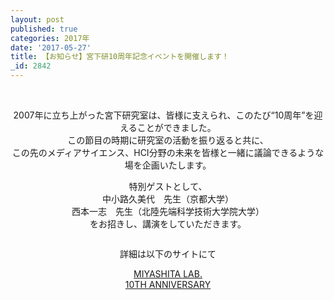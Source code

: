 ```yaml
---
layout: post
published: true
categories: 2017年
date: '2017-05-27'
title: 【お知らせ】宮下研10周年記念イベントを開催します！
_id: 2842
---
```

<center><p><a href="https://event.miyashita.com/10thaniv/" target="_blank" class=""><img src="https://lh3.googleusercontent.com/0H_klbJRmJIUvabPnUFeps2cff_lN_Ve1wksgrXrALwwRlsrwKxG122R0MKZ8_W8JWz5DQ8y5AK1IeSFtv14l2W8RskAF0153K4tVJ6-ajajQcKsmyBURxMCO1V0XljE7K51C-TwFMtdLMnOB7RUtdUx89qKQh59Hzi9Q4En7WU2WhavbcMqmMYUkg1_8_bvDma9MJTDESDUBVJRC_LoEenERPz8UTM2VTl3hxqd4cIFebfpei6xBBHgOMthyqVA49-_MewyFyYpR9fyo_f0ZqqN_0Jid6OG4YpYHaI1BTd9EJ1Ng2iA1CZ17UHdSAI_5fdm3Ki4TZpGoHtLqPF6W3BnTloBYGThDppcjduX79SRzEbAgYDBbsQXy0dOyZlqhmzoYDlsaZNpeJwaEZSXA8WkXbfegtykTGbNY8X9fKIESGa8I4SXy4Ls8c651FbrvMClagJRRfmHkBTb7Znc25gEZxZC1EZ1-0toBtuYcFOao0m_RcLXGsa5BDmn4U-EnJVXGb5rthoXncFzdDrPd1m-stKdhLHrO242FOpM4FtnUzM_G3ej_ltALKqNqBy-oSdE4tjJ1yjGGFxYr_Dc6ndfTjdD5VTIRxcc22lX_yI_SFkl8f2xsg=s0" alt="" style="display: inline-block;" /></a><br>
</p></center>
<center><br>
2007年に立ち上がった宮下研究室は、皆様に支えられ、このたび“10周年”を迎えることができました。<br>
この節目の時期に研究室の活動を振り返ると共に、<br>
この先のメディアサイエンス、HCI分野の未来を皆様と一緒に議論できるような場を企画いたします。<p></p>
<p>特別ゲストとして、<br>
中小路久美代　先生（京都大学）<br>
西本一志　先生（北陸先端科学技術大学院大学）<br>
をお招きし、講演をしていただきます。</p>
<p class=""><img src="https://lh3.googleusercontent.com/4eFrRKKJWrze0Pmq6gYzpf059G4tAJddQJgkubLHqNDeyCRqh4kbtWEL4K1Ny7CWwVQnb4cRbEysKcv28-g-2wn24RMWnixQLkLGVOO8bHCkc71yBJNEUSH0nAK8Uxb0WOej2aYVdoqmLYPm8TwfTJ89TBDgN3hy2RMqoFWnpsywr7Wm0euLCUHDPwrlYOj6spqkUqBC2vIdFetP2h8E9qHEii9xionQB6xpVeso6ZJ0K3PchAWjg0jTW1GZNNurFOPTLfrRfyX12b4gAeyDaUPHA5Rk_L_wAGsRGok9oxweEuYNes2aYAZr_nqzVSQAZAjTQFAeGhKG7I3SIYcL_ts2eg9cIaHQ-nsJqDxKOXTBlJa23nAkb4KkxUtDMhJGBsgORKwYoa-OAmyoydaln59fvOjK91froWEi4dm5mgsJMVk5cUi2RcyGsSiCMaM2y6TubGgYlGpjiFwx4nyxnsm3Mgh11pHNOwPb9gL8N65hFgosJQN9lmTqB2_XPRUxe5g4fJmSgOTxd3mBWQGbUMlOxidDZpNfe2yspw0neAwYPvHFaCztvncFmAaol5vhuFi87lXLZWQEw-z2h9_-KH72zhxm2Uf4-1i2uslJB0NJZ9LdnA=s0" alt="" style="display: inline-block;" /></p>
<p>詳細は以下のサイトにて</p>
<p><a href="https://event.miyashita.com/10thaniv/" target="_blank">MIYASHITA LAB.<br> 10TH ANNIVERSARY<br>
</a></p></center><p></p><a href="https://event.miyashita.com/10thaniv/" target="_blank">
                        </a>
